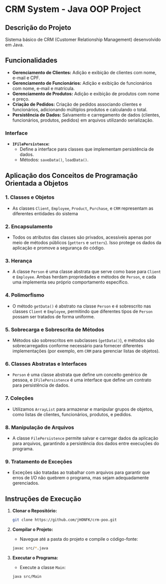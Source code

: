 
# CRM System - Java OOP Project

## Descrição do Projeto

Sistema básico de CRM (Customer Relationship Management) desenvolvido em Java.

## Funcionalidades

- **Gerenciamento de Clientes:** Adição e exibição de clientes com nome, e-mail e CPF.
- **Gerenciamento de Funcionários:** Adição e exibição de funcionários com nome, e-mail e matrícula.
- **Gerenciamento de Produtos:** Adição e exibição de produtos com nome e preço.
- **Criação de Pedidos:** Criação de pedidos associando clientes e funcionários, adicionando múltiplos produtos e calculando o total.
- **Persistência de Dados:** Salvamento e carregamento de dados (clientes, funcionários, produtos, pedidos) em arquivos utilizando serialização.


### Interface

- **`IFilePersistence`:**
  - Define a interface para classes que implementam persistência de dados.
  - Métodos: `saveData()`, `loadData()`.

## Aplicação dos Conceitos de Programação Orientada a Objetos

### 1. **Classes e Objetos**
   - As classes `Client`, `Employee`, `Product`, `Purchase`, e `CRM` representam as diferentes entidades do sistema

### 2. **Encapsulamento**
   - Todos os atributos das classes são privados, acessíveis apenas por meio de métodos públicos (`getters` e `setters`). Isso protege os dados da aplicação e promove a segurança do código.

### 3. **Herança**
   - A classe `Person` é uma classe abstrata que serve como base para `Client` e `Employee`. Ambas herdam propriedades e métodos de `Person`, e cada uma implementa seu próprio comportamento específico.

### 4. **Polimorfismo**
   - O método `getData()` é abstrato na classe `Person` e é sobrescrito nas classes `Client` e `Employee`, permitindo que diferentes tipos de `Person` possam ser tratados de forma uniforme.

### 5. **Sobrecarga e Sobrescrita de Métodos**
   - Métodos são sobrescritos em subclasses (`getData()`), e métodos são sobrecarregados conforme necessário para fornecer diferentes implementações (por exemplo, em `CRM` para gerenciar listas de objetos).

### 6. **Classes Abstratas e Interfaces**
   - `Person` é uma classe abstrata que define um conceito genérico de pessoa, e `IFilePersistence` é uma interface que define um contrato para persistência de dados.

### 7. **Coleções**
   - Utilizamos `ArrayList` para armazenar e manipular grupos de objetos, como listas de clientes, funcionários, produtos, e pedidos.

### 8. **Manipulação de Arquivos**
   - A classe `FilePersistence` permite salvar e carregar dados da aplicação para arquivos, garantindo a persistência dos dados entre execuções do programa.

### 9. **Tratamento de Exceções**
   - Exceções são tratadas ao trabalhar com arquivos para garantir que erros de I/O não quebrem o programa, mas sejam adequadamente gerenciados.

## Instruções de Execução

1. **Clonar o Repositório:**
   ```bash
   git clone https://github.com/jHONFK/crm-poo.git
   ```
   
2. **Compilar o Projeto:**
   - Navegue até a pasta do projeto e compile o código-fonte:
   ```bash
   javac src/*.java
   ```

3. **Executar o Programa:**
   - Execute a classe `Main`:
   ```bash
   java src/Main
   ```


